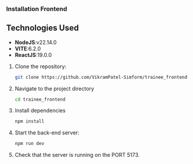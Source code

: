 ### Installation Frontend
## Technologies Used
- **NodeJS**:v22.14.0
- **VITE**:6.2.0
- **ReactJS**:19.0.0

1. Clone the repository:
   ```sh
   git clone https://github.com/VikramPatel-Simform/trainee_frontend
2. Navigate to the project directory
    ```sh
    cd trainee_frontend
3. Install dependencies
     ```sh
     npm install
4. Start the back-end server:
   ```sh
   npm run dev
5. Check that the server is running on the PORT 5173.